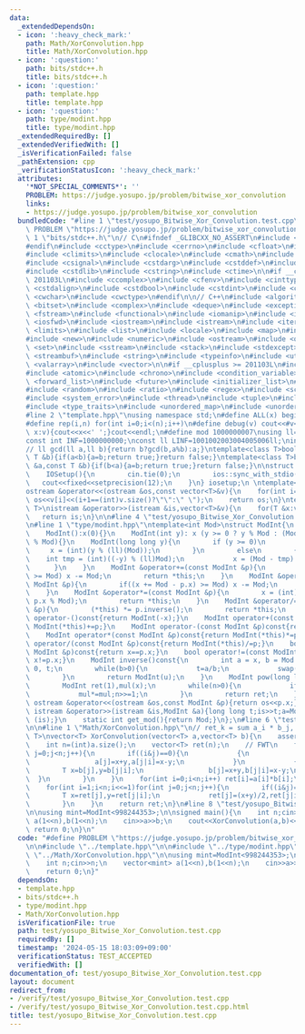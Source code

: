 ```yaml
---
data:
  _extendedDependsOn:
  - icon: ':heavy_check_mark:'
    path: Math/XorConvolution.hpp
    title: Math/XorConvolution.hpp
  - icon: ':question:'
    path: bits/stdc++.h
    title: bits/stdc++.h
  - icon: ':question:'
    path: template.hpp
    title: template.hpp
  - icon: ':question:'
    path: type/modint.hpp
    title: type/modint.hpp
  _extendedRequiredBy: []
  _extendedVerifiedWith: []
  _isVerificationFailed: false
  _pathExtension: cpp
  _verificationStatusIcon: ':heavy_check_mark:'
  attributes:
    '*NOT_SPECIAL_COMMENTS*': ''
    PROBLEM: https://judge.yosupo.jp/problem/bitwise_xor_convolution
    links:
    - https://judge.yosupo.jp/problem/bitwise_xor_convolution
  bundledCode: "#line 1 \"test/yosupo_Bitwise_Xor_Convolution.test.cpp\"\n#define\
    \ PROBLEM \"https://judge.yosupo.jp/problem/bitwise_xor_convolution\"\n\n#line\
    \ 1 \"bits/stdc++.h\"\n// C\n#ifndef _GLIBCXX_NO_ASSERT\n#include <cassert>\n\
    #endif\n#include <cctype>\n#include <cerrno>\n#include <cfloat>\n#include <ciso646>\n\
    #include <climits>\n#include <clocale>\n#include <cmath>\n#include <csetjmp>\n\
    #include <csignal>\n#include <cstdarg>\n#include <cstddef>\n#include <cstdio>\n\
    #include <cstdlib>\n#include <cstring>\n#include <ctime>\n\n#if __cplusplus >=\
    \ 201103L\n#include <ccomplex>\n#include <cfenv>\n#include <cinttypes>\n#include\
    \ <cstdalign>\n#include <cstdbool>\n#include <cstdint>\n#include <ctgmath>\n#include\
    \ <cwchar>\n#include <cwctype>\n#endif\n\n// C++\n#include <algorithm>\n#include\
    \ <bitset>\n#include <complex>\n#include <deque>\n#include <exception>\n#include\
    \ <fstream>\n#include <functional>\n#include <iomanip>\n#include <ios>\n#include\
    \ <iosfwd>\n#include <iostream>\n#include <istream>\n#include <iterator>\n#include\
    \ <limits>\n#include <list>\n#include <locale>\n#include <map>\n#include <memory>\n\
    #include <new>\n#include <numeric>\n#include <ostream>\n#include <queue>\n#include\
    \ <set>\n#include <sstream>\n#include <stack>\n#include <stdexcept>\n#include\
    \ <streambuf>\n#include <string>\n#include <typeinfo>\n#include <utility>\n#include\
    \ <valarray>\n#include <vector>\n\n#if __cplusplus >= 201103L\n#include <array>\n\
    #include <atomic>\n#include <chrono>\n#include <condition_variable>\n#include\
    \ <forward_list>\n#include <future>\n#include <initializer_list>\n#include <mutex>\n\
    #include <random>\n#include <ratio>\n#include <regex>\n#include <scoped_allocator>\n\
    #include <system_error>\n#include <thread>\n#include <tuple>\n#include <typeindex>\n\
    #include <type_traits>\n#include <unordered_map>\n#include <unordered_set>\n#endif\n\
    #line 2 \"template.hpp\"\nusing namespace std;\n#define ALL(x) begin(x),end(x)\n\
    #define rep(i,n) for(int i=0;i<(n);i++)\n#define debug(v) cout<<#v<<\":\";for(auto\
    \ x:v){cout<<x<<' ';}cout<<endl;\n#define mod 1000000007\nusing ll=long long;\n\
    const int INF=1000000000;\nconst ll LINF=1001002003004005006ll;\nint dx[]={1,0,-1,0},dy[]={0,1,0,-1};\n\
    // ll gcd(ll a,ll b){return b?gcd(b,a%b):a;}\ntemplate<class T>bool chmax(T &a,const\
    \ T &b){if(a<b){a=b;return true;}return false;}\ntemplate<class T>bool chmin(T\
    \ &a,const T &b){if(b<a){a=b;return true;}return false;}\n\nstruct IOSetup{\n\
    \    IOSetup(){\n        cin.tie(0);\n        ios::sync_with_stdio(0);\n     \
    \   cout<<fixed<<setprecision(12);\n    }\n} iosetup;\n \ntemplate<typename T>\n\
    ostream &operator<<(ostream &os,const vector<T>&v){\n    for(int i=0;i<(int)v.size();i++)\
    \ os<<v[i]<<(i+1==(int)v.size()?\"\":\" \");\n    return os;\n}\ntemplate<typename\
    \ T>\nistream &operator>>(istream &is,vector<T>&v){\n    for(T &x:v)is>>x;\n \
    \   return is;\n}\n\n#line 4 \"test/yosupo_Bitwise_Xor_Convolution.test.cpp\"\n\
    \n#line 1 \"type/modint.hpp\"\ntemplate<int Mod>\nstruct ModInt{\n    int x;\n\
    \    ModInt():x(0){}\n    ModInt(int y): x (y >= 0 ? y % Mod : (Mod - (-y) % Mod)\
    \ % Mod){}\n    ModInt(long long y){\n        if (y >= 0)\n        {\n       \
    \     x = (int)(y % (ll)(Mod));\n        }\n        else\n        {\n        \
    \    int tmp = (int)((-y) % (ll)Mod);\n            x = (Mod - tmp) % Mod;\n  \
    \      }\n    }\n    ModInt &operator+=(const ModInt &p){\n        if((x += p.x)\
    \ >= Mod) x -= Mod;\n        return *this;\n    }\n    ModInt &operator-=(const\
    \ ModInt &p){\n        if((x += Mod - p.x) >= Mod) x -= Mod;\n        return *this;\n\
    \    }\n    ModInt &operator*=(const ModInt &p){\n        x = (int)(1ll * x *\
    \ p.x % Mod);\n        return *this;\n    }\n    ModInt &operator/=(const ModInt\
    \ &p){\n        (*this) *= p.inverse();\n        return *this;\n    }\n    ModInt\
    \ operator-()const{return ModInt(-x);}\n    ModInt operator+(const ModInt &p)const{return\
    \ ModInt(*this)+=p;}\n    ModInt operator-(const ModInt &p)const{return ModInt(*this)-=p;}\n\
    \    ModInt operator*(const ModInt &p)const{return ModInt(*this)*=p;}\n    ModInt\
    \ operator/(const ModInt &p)const{return ModInt(*this)/=p;}\n    bool operator==(const\
    \ ModInt &p)const{return x==p.x;}\n    bool operator!=(const ModInt &p)const{return\
    \ x!=p.x;}\n    ModInt inverse()const{\n        int a = x, b = Mod ,u = 1, v =\
    \ 0, t;\n        while(b>0){\n            t=a/b;\n            swap(a-=t*b,b);swap(u-=t*v,v);\n\
    \        }\n        return ModInt(u);\n    }\n    ModInt pow(long long n)const{\n\
    \        ModInt ret(1),mul(x);\n        while(n>0){\n            if(n&1) ret*=mul;\n\
    \            mul*=mul;n>>=1;\n        }\n        return ret;\n    }\n    friend\
    \ ostream &operator<<(ostream &os,const ModInt &p){return os<<p.x;}\n    friend\
    \ istream &operator>>(istream &is,ModInt &a){long long t;is>>t;a=ModInt<Mod>(t);return\
    \ (is);}\n    static int get_mod(){return Mod;}\n};\n#line 6 \"test/yosupo_Bitwise_Xor_Convolution.test.cpp\"\
    \n\n#line 1 \"Math/XorConvolution.hpp\"\n// ret_k = sum a_i * b_j, i^j=k\ntemplate<typename\
    \ T>\nvector<T> XorConvolution(vector<T> a,vector<T> b){\n    assert(a.size()==b.size());\n\
    \    int n=(int)a.size();\n    vector<T> ret(n);\n    // FWT\n    for(int i=1;i<n;i<<=1)for(int\
    \ j=0;j<n;j++){\n        if((i&j)==0){\n            {\n                T x=a[j],y=a[j|i];\n\
    \                a[j]=x+y,a[j|i]=x-y;\n            }\n            {\n        \
    \        T x=b[j],y=b[j|i];\n                b[j]=x+y,b[j|i]=x-y;\n          \
    \  }\n        }\n    }\n    for(int i=0;i<n;i++) ret[i]=a[i]*b[i];\n    // IFWT\n\
    \    for(int i=1;i<n;i<<=1)for(int j=0;j<n;j++){\n        if((i&j)==0){\n    \
    \        T x=ret[j],y=ret[j|i];\n            ret[j]=(x+y)/2,ret[j|i]=(x-y)/2;\n\
    \        }\n    }\n    return ret;\n}\n#line 8 \"test/yosupo_Bitwise_Xor_Convolution.test.cpp\"\
    \n\nusing mint=ModInt<998244353>;\n\nsigned main(){\n    int n;cin>>n;\n    vector<mint>\
    \ a(1<<n),b(1<<n);\n    cin>>a>>b;\n    cout<<XorConvolution(a,b)<<endl;\n   \
    \ return 0;\n}\n"
  code: "#define PROBLEM \"https://judge.yosupo.jp/problem/bitwise_xor_convolution\"\
    \n\n#include \"../template.hpp\"\n\n#include \"../type/modint.hpp\"\n\n#include\
    \ \"../Math/XorConvolution.hpp\"\n\nusing mint=ModInt<998244353>;\n\nsigned main(){\n\
    \    int n;cin>>n;\n    vector<mint> a(1<<n),b(1<<n);\n    cin>>a>>b;\n    cout<<XorConvolution(a,b)<<endl;\n\
    \    return 0;\n}"
  dependsOn:
  - template.hpp
  - bits/stdc++.h
  - type/modint.hpp
  - Math/XorConvolution.hpp
  isVerificationFile: true
  path: test/yosupo_Bitwise_Xor_Convolution.test.cpp
  requiredBy: []
  timestamp: '2024-05-15 18:03:09+09:00'
  verificationStatus: TEST_ACCEPTED
  verifiedWith: []
documentation_of: test/yosupo_Bitwise_Xor_Convolution.test.cpp
layout: document
redirect_from:
- /verify/test/yosupo_Bitwise_Xor_Convolution.test.cpp
- /verify/test/yosupo_Bitwise_Xor_Convolution.test.cpp.html
title: test/yosupo_Bitwise_Xor_Convolution.test.cpp
---
```

